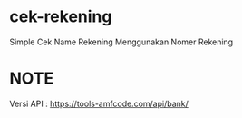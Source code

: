 # cek-rekening
Simple Cek Name Rekening Menggunakan Nomer Rekening
# NOTE
Versi API : https://tools-amfcode.com/api/bank/
